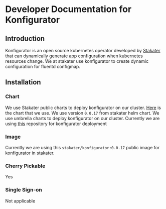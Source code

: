 # Developer Documentation for Konfigurator

## Introduction

Konfigurator is an open source kubernetes operator developed by [Stakater](https://github.com/stakater) that can dynamically generate app configuration when kubernetes resources change. We at stakater use konfigurator to create dynamic configuration for fluentd configmap.

## Installation

### Chart

We use Stakater public charts to deploy konfigurator on our cluster. [Here](https://github.com/stakater/Konfigurator/tree/master/deployments/kubernetes/chart/konfigurator) is the chart that we use. We use version `0.0.17` from stakater helm chart. We use umbrella charts to deploy konfigurator on our cluster. Currently we are using [this](https://github.com/stakater/stakaterkubelogging) repository for konfigurator deployment

### Image

Currently we are using this `stakater/konfigurator:0.0.17` public image for konfigurator in stakater.

### Cherry Pickable

Yes

### Single Sign-on

Not applicable